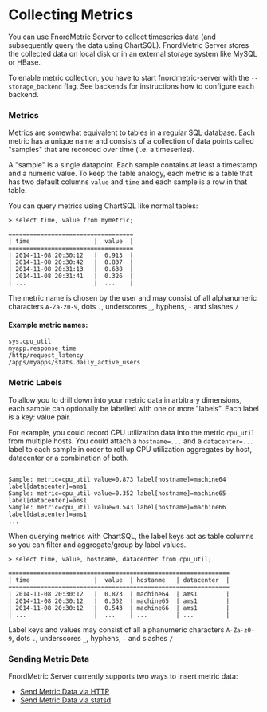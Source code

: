 Collecting Metrics
==================

You can use FnordMetric Server to collect timeseries data (and subsequently
query the data using ChartSQL). FnordMetric Server stores the collected data
on local disk or in an external storage system like MySQL or HBase.

To enable metric collection, you have to start fnordmetric-server with the 
`--storage_backend` flag. See backends for instructions how to configure each
backend.

### Metrics

Metrics are somewhat equivalent to tables in a regular SQL database. Each metric 
has a unique name and consists of a collection of data points called "samples"
that are recorded over time (i.e. a timeseries).

A "sample" is a single datapoint. Each sample contains at least a timestamp
and a numeric value. To keep the table analogy, each metric is a table that has
two default columns `value` and `time` and each sample is a row in that table.

You can query metrics using ChartSQL like normal tables:

    > select time, value from mymetric;

    ===================================
    | time                  |  value  |
    ===================================
    | 2014-11-08 20:30:12   |  0.913  |
    | 2014-11-08 20:30:42   |  0.837  |
    | 2014-11-08 20:31:13   |  0.638  |
    | 2014-11-08 20:31:41   |  0.326  |
    | ...                   |  ...    |


The metric name is chosen by the user and may consist of all alphanumeric
characters `A-Za-z0-9`, dots `.`, underscores `_`, hyphens, `-` and slashes `/`

#### Example metric names:

    sys.cpu_util
    myapp.response_time
    /http/request_latency
    /apps/myapps/stats.daily_active_users



### Metric Labels

To allow you to drill down into your metric data in arbitrary dimensions, each
sample can optionally be labelled with one or more "labels". Each label is a
key: value pair.

For example, you could record CPU utilization data into the metric `cpu_util`
from multiple hosts. You could attach a `hostname=...` and a `datacenter=...`
label to each sample in order to roll up CPU utilization aggregates by host,
datacenter or a combination of both.

    ...
    Sample: metric=cpu_util value=0.873 label[hostname]=machine64 label[datacenter]=ams1
    Sample: metric=cpu_util value=0.352 label[hostname]=machine65 label[datacenter]=ams1
    Sample: metric=cpu_util value=0.543 label[hostname]=machine66 label[datacenter]=ams1
    ...

When querying metrics with ChartSQL, the label keys act as table columns so you
can filter and aggregate/group by label values.

    > select time, value, hostname, datacenter from cpu_util;

    ==============================================================
    | time                  |  value  | hostanme   | datacenter  |
    ==============================================================
    | 2014-11-08 20:30:12   |  0.873  | machine64  | ams1        |
    | 2014-11-08 20:30:12   |  0.352  | machine65  | ams1        |
    | 2014-11-08 20:30:12   |  0.543  | machine66  | ams1        |
    | ...                   |  ...    | ...        | ...         |


Label keys and values may consist of all alphanumeric characters `A-Za-z0-9`,
dots `.`, underscores `_`, hyphens, `-` and slashes `/`


### Sending Metric Data

FnordMetric Server currently supports two ways to insert metric data:

  + [Send Metric Data via HTTP](/documentation/metricdb/http_interface)
  + [Send Metric Data via statsd](/documentation/metricdb/statsd_interface)
